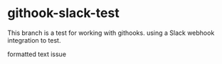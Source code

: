 # githook-slack-test

This branch is a test for working with githooks.
using a Slack webhook integration to test.

formatted text issue
